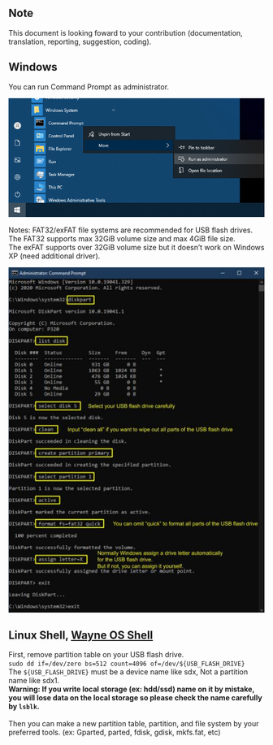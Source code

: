 ## Note
This document is looking foward to your contribution (documentation, translation, reporting, suggestion, coding).

## Windows
You can run Command Prompt as administrator.

![initialize_usb-1](resources/initialize_usb1.png)

Notes: 
FAT32/exFAT file systems are recommended for USB flash drives.
<br>
The FAT32 supports max 32GiB volume size and max 4GiB file size.
<br>
The exFAT supports over 32GiB volume size but it doesn’t work on Windows XP (need additional driver).

![initialize_usb-2](resources/initialize_usb2.jpg)

## Linux Shell, [Wayne OS Shell](https://gitlab.com/wayne-inc/wayneos/-/blob/master/docs/en/how-to/using_shell.md)
First, remove partition table on your USB flash drive.
<br>
`sudo dd if=/dev/zero bs=512 count=4096 of=/dev/${USB_FLASH_DRIVE}`
<br>
The `${USB_FLASH_DRIVE}` must be a device name like sdx, Not a partition name like sdx1.
<br>
**Warning: If you write local storage (ex: hdd/ssd) name on it by mistake, you will lose data on the local storage so please check the name carefully by `lsblk`.**
<br>
<br>
Then you can make a new partition table, partition, and file system by your preferred tools. (ex: Gparted, parted, fdisk, gdisk, mkfs.fat, etc)
